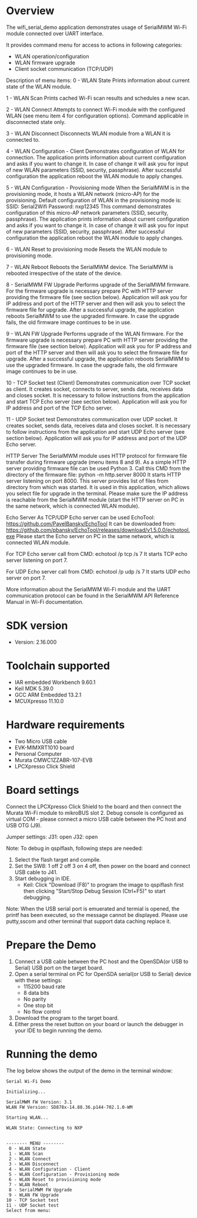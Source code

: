 Overview
========
The wifi_serial_demo application demonstrates usage of SerialMWM Wi-Fi module connected over UART interface.

It provides command menu for access to actions in following categories:
 - WLAN operation/configuration
 - WLAN firmware upgrade
 - Client socket communication (TCP/UDP)

Description of menu items:
0 - WLAN State
    Prints information about current state of the WLAN module.

1 - WLAN Scan
    Prints cached Wi-Fi scan results and schedules a new scan.
 
2 - WLAN Connect
    Attempts to connect Wi-Fi module with the configured WLAN (see menu item 4 for configuration options). Command applicable in disconnected state only.

3 - WLAN Disconnect
    Disconnects WLAN module from a WLAN it is connected to.

4 - WLAN Configuration - Client
    Demonstrates configuration of WLAN for connection.
    The application prints information about current configuration and asks if you want to change it.
    In case of change it will ask you for input of new WLAN parameters (SSID, security, passphrase).
    After successful configuration the application reboot the WLAN module to apply changes.

5 - WLAN Configuration - Provisioning mode
    When the SerialMWM is in the provisioning mode, it hosts a WLAN network (micro-AP) for the provisioning.
    Default configuration of WLAN in the provisioning mode is:
        SSID: Serial2Wifi
        Password: nxp12345
    This command demonstrates configuration of this micro-AP network parameters (SSID, security, passphrase).
    The application prints information about current configuration and asks if you want to change it.
    In case of change it will ask you for input of new parameters (SSID, security, passphrase).
    After successful configuration the application reboot the WLAN module to apply changes.
 
6 - WLAN Reset to provisioning mode
    Resets the WLAN module to provisioning mode.
 
7 - WLAN Reboot
    Reboots the SerialMWM device. The SerialMWM is rebooted irrespective of the state of the device.
 
8 - SerialMWM FW Upgrade
    Performs upgrade of the SerialMWM firmware. For the firmware upgrade is necessary prepare PC with HTTP server providing the firmware file (see section below).
    Application will ask you for IP address and port of the HTTP server and then will ask you to select the firmware file for upgrade.
    After a successful upgrade, the application reboots SerialMWM to use the upgraded firmware. In case the upgrade fails, the old firmware image continues to be in use.

9 - WLAN FW Upgrade
    Performs upgrade of the WLAN firmware. For the firmware upgrade is necessary prepare PC with HTTP server providing the firmware file (see section below).
    Application will ask you for IP address and port of the HTTP server and then will ask you to select the firmware file for upgrade.
    After a successful upgrade, the application reboots SerialMWM to use the upgraded firmware. In case the upgrade fails, the old firmware image continues to be in use.
 
10 - TCP Socket test (Client)
    Demonstrates communication over TCP socket as client. It creates socket, connects to server, sends data, receives data and closes socket.
    It is necessary to follow instructions from the application and start TCP Echo server (see section below).
    Application will ask you for IP address and port of the TCP Echo server.

11 - UDP Socket test
    Demonstrates communication over UDP socket. It creates socket, sends data, receives data and closes socket.
    It is necessary to follow instructions from the application and start UDP Echo server (see section below).
    Application will ask you for IP address and port of the UDP Echo server.


HTTP Server
The SerialMWM module uses HTTP protocol for firmware file transfer during firmware upgrade (menu items 8 and 9).
As a simple HTTP server providing firmware file can be used Python 3. Call this CMD from the directory of the firmware file:
    python -m http.server 8000
It starts HTTP server listening on port 8000. This server provides list of files from directory from which was started. It is used in this application, which allows you select file for upgrade in the terminal.
Please make sure the IP address is reachable from the SerialMWM module (start the HTTP server on PC in the same network, which is connected WLAN module).


Echo Server
As TCP/UDP Echo server can be used EchoTool: https://github.com/PavelBansky/EchoTool
It can be downloaded from: https://github.com/pbansky/EchoTool/releases/download/v1.5.0.0/echotool.exe
Please start the Echo server on PC in the same network, which is connected WLAN module.

For TCP Echo server call from CMD:
    echotool /p tcp /s 7
It starts TCP echo server listening on port 7.

For UDP Echo server call from CMD:
    echotool /p udp /s 7
It starts UDP echo server on port 7.


More information about the SerialMWM Wi-Fi module and the UART communication protocol can be found in the SerialMWM API Reference Manual in Wi-Fi documentation.



SDK version
===========
- Version: 2.16.000

Toolchain supported
===================
- IAR embedded Workbench  9.60.1
- Keil MDK  5.39.0
- GCC ARM Embedded  13.2.1
- MCUXpresso  11.10.0

Hardware requirements
=====================
- Two Micro USB cable
- EVK-MIMXRT1010 board
- Personal Computer
- Murata CMWC1ZZABR-107-EVB
- LPCXpresso Click Shield

Board settings
==============
Connect the LPCXpresso Click Shield to the board and then connect the Murata Wi-Fi module to mikroBUS slot 2.
Debug console is configured as virtual COM - please connect a micro USB cable between the PC host and USB OTG (J9).

Jumper settings:
J31: open
J32: open


Note:
To debug in qspiflash, following steps are needed:
1. Select the flash target and compile.
2. Set the SW8: 1 off 2 off 3 on 4 off, then power on the board and connect USB cable to J41.
3. Start debugging in IDE.
   - Keil: Click "Download (F8)" to program the image to qspiflash first then clicking "Start/Stop Debug Session (Ctrl+F5)" to start debugging.

Note:
When the USB serial port is emuerated and termial is opened, the printf has been executed, so the message cannot be displayed.
Please use putty,sscom and other terminal that support data caching replace it.

Prepare the Demo
================
1.  Connect a USB cable between the PC host and the OpenSDA(or USB to Serial) USB port on the target board.
2.  Open a serial terminal on PC for OpenSDA serial(or USB to Serial) device with these settings:
    - 115200 baud rate
    - 8 data bits
    - No parity
    - One stop bit
    - No flow control
3.  Download the program to the target board.
4.  Either press the reset button on your board or launch the debugger in your IDE to begin running the demo.


Running the demo
================
The log below shows the output of the demo in the terminal window:
~~~~~~~~~~~~~~~~~~~~~~~~~~~~~~~~~~~
Serial Wi-Fi Demo

Initializing...

SerialMWM FW Version: 3.1
WLAN FW Version: SD878x-14.88.36.p144-702.1.0-WM

Starting WLAN...

WLAN State: Connecting to NXP


-------- MENU --------
 0 - WLAN State
 1 - WLAN Scan
 2 - WLAN Connect
 3 - WLAN Disconnect
 4 - WLAN Configuration - Client
 5 - WLAN Configuration - Provisioning mode
 6 - WLAN Reset to provisioning mode
 7 - WLAN Reboot
 8 - SerialMWM FW Upgrade
 9 - WLAN FW Upgrade
10 - TCP Socket test
11 - UDP Socket test
Select from menu: 
~~~~~~~~~~~~~~~~~~~~~~~~~~~~~~~~~~~

